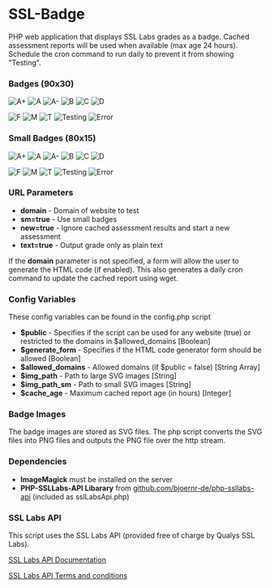 # SSL-Badge
PHP web application that displays SSL Labs grades as a badge.  Cached assessment reports will be used when available (max age 24 hours).  Schedule the cron command to run daily to prevent it from showing "Testing".

### Badges (90x30)

![A+](https://timwells.net/ssl_badge/?preview=A%2B)
![A](https://timwells.net/ssl_badge/?preview=A)
![A-](https://timwells.net/ssl_badge/?preview=A-)
![B](https://timwells.net/ssl_badge/?preview=B)
![C](https://timwells.net/ssl_badge/?preview=C)
![D](https://timwells.net/ssl_badge/?preview=D)

![F](https://timwells.net/ssl_badge/?preview=F)
![M](https://timwells.net/ssl_badge/?preview=M)
![T](https://timwells.net/ssl_badge/?preview=T)
![Testing](https://timwells.net/ssl_badge/?preview_status=IN_PROGRESS)
![Error](https://timwells.net/ssl_badge/?preview_status=ERROR)

### Small Badges (80x15)

![A+](https://timwells.net/ssl_badge/?preview=A%2B&sm=true)
![A](https://timwells.net/ssl_badge/?preview=A&sm=true)
![A-](https://timwells.net/ssl_badge/?preview=A-&sm=true)
![B](https://timwells.net/ssl_badge/?preview=B&sm=true)
![C](https://timwells.net/ssl_badge/?preview=C&sm=true)
![D](https://timwells.net/ssl_badge/?preview=D&sm=true)

![F](https://timwells.net/ssl_badge/?preview=F&sm=true)
![M](https://timwells.net/ssl_badge/?preview=M&sm=true)
![T](https://timwells.net/ssl_badge/?preview=T&sm=true)
![Testing](https://timwells.net/ssl_badge/?preview_status=IN_PROGRESS&sm=true)
![Error](https://timwells.net/ssl_badge/?preview_status=ERROR&sm=true)

### URL Parameters

* **domain** - Domain of website to test
* **sm=true** - Use small badges
* **new=true** - Ignore cached assessment results and start a new assessment
* **text=true** - Output grade only as plain text

If the **domain** parameter is not specified, a form will allow the user to generate the HTML code (if enabled).  This also generates a daily cron command to update the cached report using wget.

### Config Variables

These config variables can be found in the config.php script

* **$public** - Specifies if the script can be used for any website (true) or restricted to the domains in $allowed_domains [Boolean]
* **$generate_form** - Specifies if the HTML code generator form should be allowed [Boolean]
* **$allowed_domains** - Allowed domains (if $public = false) [String Array]
* **$img_path** - Path to large SVG images [String]
* **$img_path_sm** - Path to small SVG images [String]
* **$cache_age** - Maximum cached report age (in hours) [Integer]

### Badge Images

The badge images are stored as SVG files.  The php script converts the SVG files into PNG files and outputs the PNG file over the http stream.

### Dependencies
* **ImageMagick** must be installed on the server
* **PHP-SSLLabs-API Libarary** from [github.com/bjoernr-de/php-ssllabs-api](https://github.com/bjoernr-de/php-ssllabs-api) (included as sslLabsApi.php)


### SSL Labs API

This script uses the SSL Labs API (provided free of charge by Qualys SSL Labs).

[SSL Labs API Documentation](https://github.com/ssllabs/ssllabs-scan/blob/master/ssllabs-api-docs.md)

[SSL Labs API Terms and conditions](https://www.ssllabs.com/about/terms.html)
